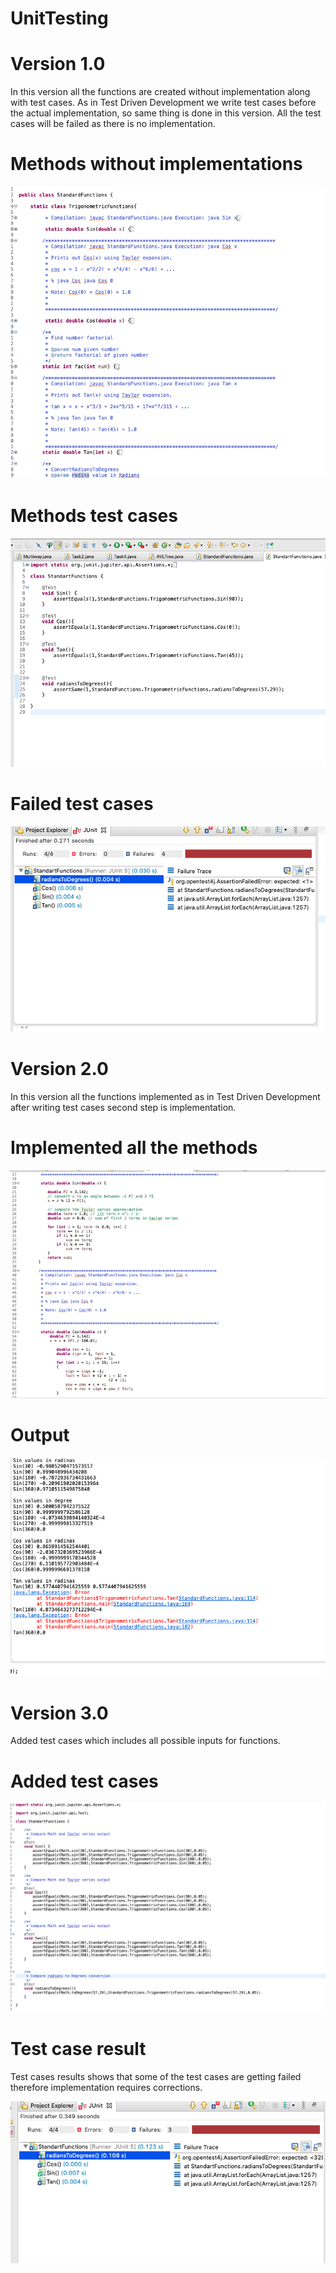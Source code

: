 # UnitTesting

# Version 1.0

In this version all the functions are created without implementation along with test cases. As in Test
Driven Development we write test cases before the actual implementation, so same thing is done 
in this version. All the test cases will be failed as there is no implementation.

# Methods without implementations
![Screenshot](ScreenShot.png)


# Methods test cases
![Screenshot](Screenshot2.png)


# Failed test cases
![Screenshot](ScreenShot4.png)


# Version 2.0

In this version all the functions implemented as in Test Driven Development after writing test cases second step is implementation.

# Implemented all the methods
![Screenshot](ScreenShot6.png)

 
# Output
![Screenshot](ScreenShot5.png)


# Version 3.0

Added test cases which includes all possible inputs for functions. 

# Added test cases
![Screenshot](Screenshot7.png)


# Test case result

Test cases results shows that some of the test cases are getting failed therefore implementation 
requires corrections.

![Screenshot](Screenshot8.png)